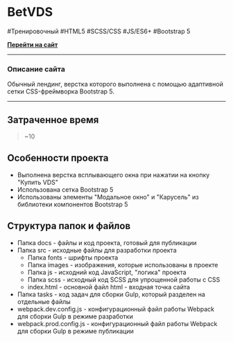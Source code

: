 # BetVDS
\#Тренировочный \#HTML5 \#SCSS/CSS \#JS/ES6+ \#Bootstrap 5 

[**Перейти на сайт**](https://cyber-wf13.github.io/betvds/)

***
### Описание сайта
Обычный лендинг, верстка которого выполнена с помощью адаптивной сетки CSS-фреймворка Bootstrap 5.
***


## Затраченное время

> ~10


## Особенности проекта
* Выполнена верстка всплывающего окна при нажатии на кнопку "Купить VDS"
* Использована сетка Bootstrap 5
* Использованы элементы "Модальное окно" и "Карусель" из библиотеки компонентов Bootstrap 5


## Структура папок и файлов
* Папка docs - файлы и код проекта, готовый для публикации
* Папка src - исходные файлы для разработки проекта
  * Папка fonts - шрифты проекта
  * Папка images - изображения, которые использованы в проекте
  * Папка js - исходний код JavaScript, "логика" проекта
  * Папка scss - исходный код SCSS для упрощенной работы с CSS
  * index.html - основной файл html - входная точка сайта
* Папка tasks - код задач для сборки Gulp, который разделен на отдельные файлы 
* webpack.dev.config.js - конфигурационный файл работы Webpack для сборки Gulp в режиме разработки
* webpack.prod.config.js - конфигурационный файл работы Webpack для сборки Gulp в режиме публикации


